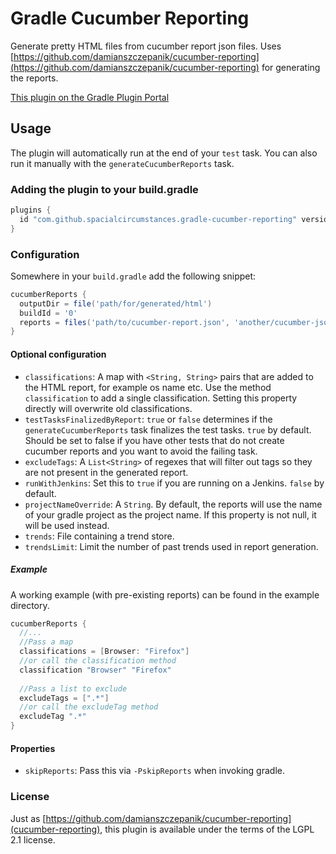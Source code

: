 # Gradle Cucumber Reporting
Generate pretty HTML files from cucumber report json files.
Uses [https://github.com/damianszczepanik/cucumber-reporting](https://github.com/damianszczepanik/cucumber-reporting) for generating the reports.

[This plugin on the Gradle Plugin Portal](https://plugins.gradle.org/plugin/com.github.spacialcircumstances.gradle-cucumber-reporting)

## Usage

The plugin will automatically run at the end of your `test` task. You can also run it manually with the `generateCucumberReports` task.

### Adding the plugin to your build.gradle

```gradle
plugins {
  id "com.github.spacialcircumstances.gradle-cucumber-reporting" version "0.1.13"
}
```

### Configuration

Somewhere in your `build.gradle` add the following snippet:

```gradle
cucumberReports {
  outputDir = file('path/for/generated/html')
  buildId = '0'
  reports = files('path/to/cucumber-report.json', 'another/cucumber-json.json')
}
```

#### Optional configuration

- `classifications`: A map with `<String, String>` pairs that are added to the HTML report, for example os name etc.
    Use the method `classification` to add a single classification. Setting this property directly will overwrite old classifications.
- `testTasksFinalizedByReport`: `true` or `false` determines if the `generateCucumberReports` task finalizes the test tasks. `true` by default.
    Should be set to false if you have other tests that do not create cucumber reports and you want to avoid the failing task.
- `excludeTags`: A `List<String>` of regexes that will filter out tags so they are not present in the generated report.
- `runWithJenkins`: Set this to `true` if you are running on a Jenkins. `false` by default.
- `projectNameOverride`: A `String`. By default, the reports will use the name of your gradle project as the project name. If this property is not null, it will be used instead.
- `trends`: File containing a trend store.
- `trendsLimit`: Limit the number of past trends used in report generation.

##### Example

A working example (with pre-existing reports) can be found in the example directory.

```gradle
cucumberReports {
  //...
  //Pass a map
  classifications = [Browser: "Firefox"]
  //or call the classification method
  classification "Browser" "Firefox"
  
  //Pass a list to exclude
  excludeTags = [".*"]
  //or call the excludeTag method
  excludeTag ".*"
}
```


#### Properties

- `skipReports`: Pass this via `-PskipReports` when invoking gradle.

### License

Just as [https://github.com/damianszczepanik/cucumber-reporting](cucumber-reporting), this plugin is available under the terms of the LGPL 2.1 license.
